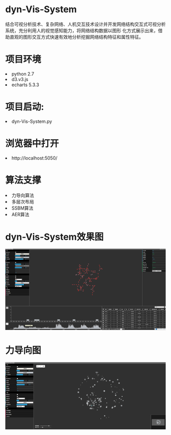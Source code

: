 # dyn-Vis-System

结合可视分析技术、复杂网络、人机交互技术设计并开发网络结构交互式可视分析系统，充分利用人的视觉感知能力，将网络结构数据以图形
化方式展示出来，借助直观的图形交互方式快速有效地分析挖掘网络结构特征和属性特征。

<h1>项目环境</h1>

<li>python 2.7</li>
<li>d3.v3.js</li>
<li>echarts 5.3.3</li>


<h1>项目启动:</h1>
<li>dyn-Vis-System.py</li>

<h1>浏览器中打开</h1>
<li>http://localhost:5050/</li>

<h1>算法支撑</h1>
<li>力导向算法</li>
<li>多层次布局</li>
<li>SSBM算法</li>
<li>AER算法</li>


<h1>dyn-Vis-System效果图</h1>

![Image text](https://github.com/ZhangLangZhong/dyn-Vis-System-master/blob/master/static/img/1.PNG)


<h1>力导向图</h1>

![Image text](https://github.com/ZhangLangZhong/dyn-Vis-System-master/blob/master/static/img/2.PNG)



